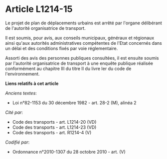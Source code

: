 # Article L1214-15

Le projet de plan de déplacements urbains est arrêté par l'organe délibérant de l'autorité organisatrice de transport.

Il est soumis, pour avis, aux conseils municipaux, généraux et régionaux ainsi qu'aux autorités administratives compétentes
de l'Etat concernés dans un délai et des conditions fixés par voie réglementaire.

Assorti des avis des personnes publiques consultées, il est ensuite soumis par l'autorité organisatrice de transport à une
enquête publique réalisée conformément au chapitre III du titre II du livre Ier du code de l'environnement.

**Liens relatifs à cet article**

_Anciens textes_:

  - Loi n°82-1153 du 30 décembre 1982 - art. 28-2 (M), alinéa 2

_Cité par_:

  - Code des transports - art. L1214-20 (VD)
  - Code des transports - art. L1214-23 (VD)
  - Code des transports - art. R1214-4 (V)

_Codifié par_:

  - Ordonnance n°2010-1307 du 28 octobre 2010 - art. (V)
